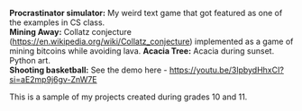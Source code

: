 **Procrastinator simulator:** My weird text game that got featured as one of the examples in CS class.    
**Mining Away:** Collatz conjecture (https://en.wikipedia.org/wiki/Collatz_conjecture) implemented as a game of mining bitcoins while avoiding lava.
**Acacia Tree:** Acacia during sunset. Python art.  
**Shooting basketball:** See the demo here - https://youtu.be/3lpbydHhxCI?si=aE2mp9j6gv-ZnW7E
   
This is a sample of my projects created during grades 10 and 11.
